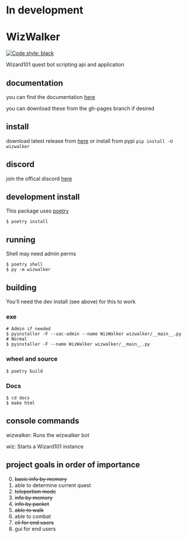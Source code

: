 # In development
# WizWalker

[![Code style: black](https://img.shields.io/badge/code%20style-black-000000.svg)](https://github.com/psf/black)

Wizard101 quest bot scripting api and application

## documentation
you can find the documentation [here](https://starrfox.github.io/wizwalker/)

you can download these from the gh-pages branch if desired

## install
download latest release from [here](https://github.com/StarrFox/WizWalker/releases)
or install from pypi `pip install -U wizwalker`

## discord
join the offical discord [here](https://discord.gg/JHrdCNK)

## development install
This package uses [poetry](https://python-poetry.org/)
```shell script
$ poetry install
```

## running
Shell may need admin perms
```shell script
$ poetry shell
$ py -m wizwalker
```

## building
You'll need the dev install (see above) for this to work

### exe
```shell script
# Admin if needed
$ pyinstaller -F --uac-admin --name WizWalker wizwalker/__main__.py
# Normal
$ pyinstaller -F --name WizWalker wizwalker/__main__.py
```

### wheel and source
```shell script
$ poetry build
```

### Docs
```shell script
$ cd docs
$ make html
```

## console commands
wizwalker: Runs the wizwalker bot

wiz: Starts a Wizard101 instance

## project goals in order of importance
0. ~~basic info by memory~~
1. able to determine current quest
2. ~~teleportion mode~~
3. ~~info by memory~~
4. ~~info by packet~~
5. ~~able to walk~~
6. able to combat
7. ~~cli for end users~~
8. gui for end users
